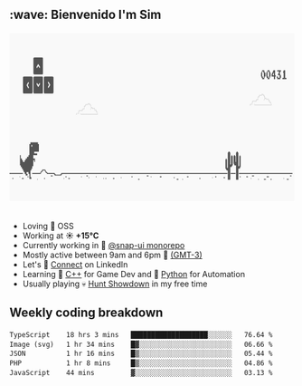 <h2>:wave: <b>Bienvenido I'm Sim&nbsp;</b></h2>

<section>
  <img src="./static/banner.gif" height=300 width=1000>
</section>

<br>

<ul>
  <li>
     Loving 🤍 OSS
  </li>
  <li>
		<!--START_SECTION:weather-->
		Working at <b>☀️   +15°C</b>
		<!--END_SECTION:weather-->
  </li>
  <li>
    Currently working in 🎨&nbsp;<a href=https://github.com/snapverse/snap-ui target=_blank>@snap-ui monorepo</a>
  </li>
  <li>
    Mostly active between 9am and 6pm 🚩 <a href=https://onlinealarmkur.com/world/es target=_blank>(GMT-3)</a>
  </li>
  <li>
    Let's 🔗&nbsp;<a href=https://www.linkedin.com/in/itssimmons target=_blank>Connect</a> on LinkedIn
  </li>
  <li>
    Learning 👴&nbsp;<a href=https://images3.memedroid.com/images/UPLOADED755/65f2bce6734f6.webp target=_blank>C++</a> for Game Dev and 🐍&nbsp;<a href=https://qph.cf2.quoracdn.net/main-qimg-4472b6229cb75bf66ab531f3ebd4f975-lq target=_blank>Python</a> for Automation
  </li>
  <li>
    Usually playing 💀&nbsp;<a href=https://www.huntshowdown.com target=_blank>Hunt Showdown</a> in my free time
  </li>
</ul>

<h2><b>Weekly coding breakdown </b></h2>

<!--START_SECTION:waka-->

```txt
TypeScript    18 hrs 3 mins   ███████████████████░░░░░░   76.64 %
Image (svg)   1 hr 34 mins    █▓░░░░░░░░░░░░░░░░░░░░░░░   06.66 %
JSON          1 hr 16 mins    █▒░░░░░░░░░░░░░░░░░░░░░░░   05.44 %
PHP           1 hr 8 mins     █▒░░░░░░░░░░░░░░░░░░░░░░░   04.86 %
JavaScript    44 mins         ▓░░░░░░░░░░░░░░░░░░░░░░░░   03.13 %
```

<!--END_SECTION:waka-->
